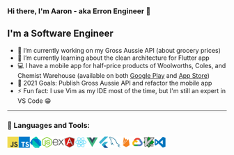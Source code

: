 ### Hi there, I'm Aaron - aka Erron Engineer 👋

## I'm a Software Engineer

- 🔭 I’m currently working on my Gross Aussie API (about grocery prices)
- 🌱 I’m currently learning about the clean architecture for Flutter app
- 💻 I have a mobile app for half-price products of Woolworths, Coles, and Chemist Warehouse (available on both [Google Play][halfpricedealsandroid] and [App Store][halfpricedealsios])
- 🥅 2021 Goals: Publish Gross Aussie API and refactor the mobile app
- ⚡ Fun fact: I use Vim as my IDE most of the time, but I'm still an expert in VS Code 😁

---

### 🔨 Languages and Tools:

<img align="left" alt="JavaScript" width="26px" src="./icons/javascript.svg" />
<img align="left" alt="TypeScript" width="26px" src="./icons/typescript.svg" />
<img align="left" alt="Dart" width="26px" src="./icons/dart.svg" />
<img align="left" alt="Node" width="26px" src="./icons/node.svg" />
<img align="left" alt="Express" width="26px" src="./icons/express.svg" />
<img align="left" alt="Angular" width="26px" src="./icons/angular.svg" />
<img align="left" alt="React" width="26px" src="./icons/react.svg" />
<img align="left" alt="Vue" width="26px" src="./icons/vue.svg" />
<img align="left" alt="Flutter" width="26px" src="./icons/flutter.svg" />
<img align="left" alt="MySQL" width="26px" src="./icons/mysql.svg" />
<img align="left" alt="Firebase" width="26px" src="./icons/firebase.svg" />
<img align="left" alt="Google Cloud Platform" width="26px" src="./icons/gcp.svg" />
<img align="left" alt="Vim" width="26px" src="./icons/vim.svg" />
<img align="left" alt="VS Code" width="26px" src="./icons/vscode.svg" />

<br />
<br />
<!--
---

### 📚 Reading List

- [ ] [SOLID - Introduction to Software Design & Architecture - Khalil Stemmler][solidbook]
- [x] [The Murder of Roger Ackroyd - Agatha Christie][themurderofrogerackroyd]
- [x] [And Then There Were None - Agatha Christie][solidbook]
- [x] [The Shadow of the Wind - Carlos Ruiz Zafón][theshadowofthewind]
- [x] [The Devotion of Suspect X - Keigo Higashino][thedevotionofsuspectx]
-->

[halfpricedealsandroid]: https://play.google.com/store/apps/details?id=com.erron.halfpricedeals
[halfpricedealsios]: https://apps.apple.com/us/app/half-price-deals/id1518367162
[linkedin]: https://www.linkedin.com/in/aaron-nguyen-an
[solidbook]: https://solidbook.io
[theshadowofthewind]: https://www.goodreads.com/book/show/1232.The_Shadow_of_the_Wind
[thedevotionofsuspectx]: https://www.goodreads.com/book/show/8686068-the-devotion-of-suspect-x
[andthentherewerenone]: https://www.goodreads.com/book/show/16299.And_Then_There_Were_None
[themurderofrogerackroyd]: https://www.goodreads.com/book/show/16328.The_Murder_of_Roger_Ackroyd

<!--
**ntta/ntta** is a ✨ _special_ ✨ repository because its `README.md` (this file) appears on your GitHub profile.

Here are some ideas to get you started:

- 🔭 I’m currently working on ...
- 🌱 I’m currently learning ...
- 👯 I’m looking to collaborate on ...
- 🤔 I’m looking for help with ...
- 💬 Ask me about ...
- 📫 How to reach me: ...
- 😄 Pronouns: ...
- ⚡ Fun fact: ...
-->
